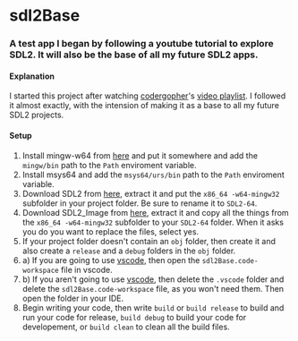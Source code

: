 # sdl2Base
### A test app I began by following a youtube tutorial to explore SDL2. It will also be the base of all my future SDL2 apps.
#### Explanation
I started this project after watching [codergopher](https://www.youtube.com/channel/UCfiC4q3AahU4Io-s83-CIbQ)'s [video playlist](https://www.youtube.com/playlist?list=PL2RPjWnJduNmXHRYwdtublIPdlqocBoLS). I followed it almost exactly, with the intension of making it as a base to all my future SDL2 projects.
#### Setup
1. Install mingw-w64 from [here](https://sourceforge.net/projects/mingw-w64/files/Toolchains%20targetting%20Win64/Personal%20Builds/mingw-builds/8.1.0/threads-win32/seh/x86_64-8.1.0-release-win32-seh-rt_v6-rev0.7z/download) and put it somewhere and add the `mingw/bin` path to the `Path` enviroment variable.
2. Install msys64 and add the `msys64/urs/bin` path to the `Path` enviroment variable.
3. Download SDL2 from [here](https://www.libsdl.org/release/SDL2-devel-2.0.14-mingw.tar.gz), extract it and put the `x86_64 -w64-mingw32` subfolder in your project folder. Be sure to rename it to `SDL2-64`.
4. Download SDL2_Image from [here](https://www.libsdl.org/projects/SDL_image/release/SDL2_image-devel-2.0.5-mingw.tar.gz), extract it and copy all the things from the `x86_64 -w64-mingw32` subfolder to your `SDL2-64` folder. When it asks you do you want to replace the files, select yes.
5. If your project folder doesn't contain an `obj` folder, then create it and also create a `release` and a `debug` folders in the `obj` folder.
6. a) If you are going to use [vscode](https://code.visualstudio.com/download), then open the `sdl2Base.code-workspace` file in vscode.
6. b) If you aren't going to use [vscode](https://code.visualstudio.com/download), then delete the `.vscode` folder and delete the `sdl2Base.code-workspace` file, as you won't need them. Then open the folder in your IDE.
7. Begin writing your code, then write `build` or `build release` to build and run your code for release, `build debug` to build your code for developement, or `build clean` to clean all the build files.